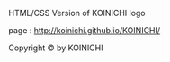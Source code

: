 HTML/CSS Version of KOINICHI logo

page : http://koinichi.github.io/KOINICHI/

Copyright © by KOINICHI 
